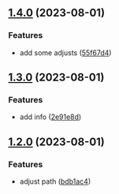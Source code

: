 ## [1.4.0](https://github.com/lukascivil/json-difference/compare/json-difference-v1.3.0...json-difference-v1.4.0) (2023-08-01)


### Features

* add some adjusts ([55f67d4](https://github.com/lukascivil/json-difference/commit/55f67d4b25b1a13761ea45e2a8c461ca96f19a9e))

## [1.3.0](https://github.com/lukascivil/json-difference/compare/json-difference-v1.2.0...json-difference-v1.3.0) (2023-08-01)


### Features

* add info ([2e91e8d](https://github.com/lukascivil/json-difference/commit/2e91e8d76f929da6bc402c0686fc197dbe048d44))

## [1.2.0](https://github.com/lukascivil/json-difference/compare/json-difference-v1.1.0...json-difference-v1.2.0) (2023-08-01)


### Features

* adjust path ([bdb1ac4](https://github.com/lukascivil/json-difference/commit/bdb1ac4c8b8bf4af1958e0fd6e045bb56214b406))
